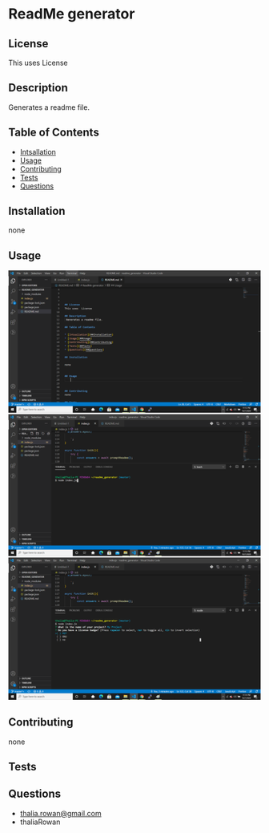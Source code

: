 
    
# ReadMe generator




## License
This uses  License
    
## Description
 Generates a readme file.
    
## Table of Contents

* [Intsallation](##Installation)
* [Usage](##Usage)
* [Contributing](##Contributing)
* [Tests](##Tests)
* [Questions](##Questions)

## Installation

none
    
    
## Usage

![](./assets/rg.png)
![](./assets/rg2.png)
![](./assets/rg3.png)

    
## Contributing
none

## Tests

## Questions

* thalia.rowan@gmail.com
* thaliaRowan
    
    